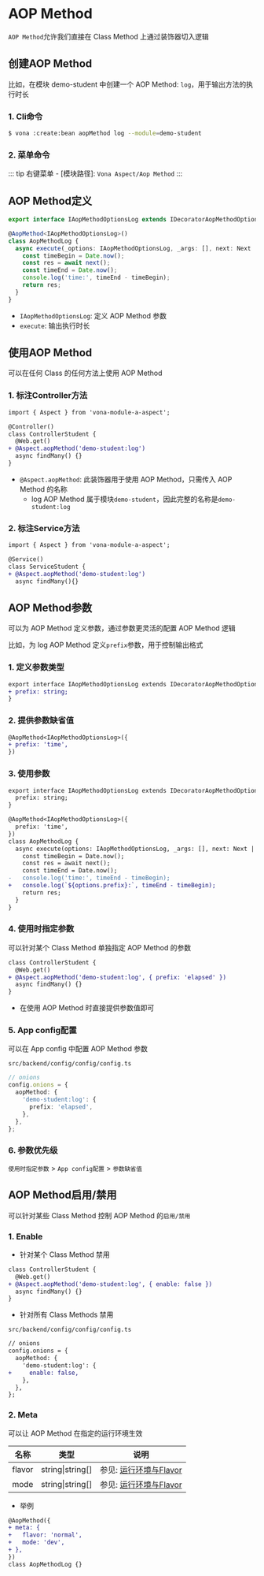 # AOP Method

`AOP Method`允许我们直接在 Class Method 上通过装饰器切入逻辑

## 创建AOP Method

比如，在模块 demo-student 中创建一个 AOP Method: `log`，用于输出方法的执行时长

### 1. Cli命令

``` bash
$ vona :create:bean aopMethod log --module=demo-student
```

### 2. 菜单命令

::: tip
右键菜单 - [模块路径]: `Vona Aspect/Aop Method`
:::

## AOP Method定义

``` typescript
export interface IAopMethodOptionsLog extends IDecoratorAopMethodOptions {}

@AopMethod<IAopMethodOptionsLog>()
class AopMethodLog {
  async execute(_options: IAopMethodOptionsLog, _args: [], next: Next | NextSync, _receiver: any, _prop: string): Promise<any> {
    const timeBegin = Date.now();
    const res = await next();
    const timeEnd = Date.now();
    console.log('time:', timeEnd - timeBegin);
    return res;
  }
}
```

- `IAopMethodOptionsLog`: 定义 AOP Method 参数
- `execute`: 输出执行时长

## 使用AOP Method

可以在任何 Class 的任何方法上使用 AOP Method

### 1. 标注Controller方法

``` diff
import { Aspect } from 'vona-module-a-aspect';

@Controller()
class ControllerStudent {
  @Web.get()
+ @Aspect.aopMethod('demo-student:log')
  async findMany() {}
}
```

- `@Aspect.aopMethod`: 此装饰器用于使用 AOP Method，只需传入 AOP Method 的名称
  - log AOP Method 属于模块`demo-student`，因此完整的名称是`demo-student:log`

### 2. 标注Service方法

``` diff
import { Aspect } from 'vona-module-a-aspect';

@Service()
class ServiceStudent {
+ @Aspect.aopMethod('demo-student:log')
  async findMany(){}
```

## AOP Method参数

可以为 AOP Method 定义参数，通过参数更灵活的配置 AOP Method 逻辑

比如，为 log AOP Method 定义`prefix`参数，用于控制输出格式

### 1. 定义参数类型

``` diff
export interface IAopMethodOptionsLog extends IDecoratorAopMethodOptions {
+ prefix: string;
}
```

### 2. 提供参数缺省值

``` diff
@AopMethod<IAopMethodOptionsLog>({
+ prefix: 'time',
})
```

### 3. 使用参数

``` diff
export interface IAopMethodOptionsLog extends IDecoratorAopMethodOptions {
  prefix: string;
}

@AopMethod<IAopMethodOptionsLog>({
  prefix: 'time',
})
class AopMethodLog {
  async execute(options: IAopMethodOptionsLog, _args: [], next: Next | NextSync, _receiver: any, _prop: string): Promise<any> {
    const timeBegin = Date.now();
    const res = await next();
    const timeEnd = Date.now();
-   console.log('time:', timeEnd - timeBegin);
+   console.log(`${options.prefix}:`, timeEnd - timeBegin);
    return res;
  }
}
```

### 4. 使用时指定参数

可以针对某个 Class Method 单独指定 AOP Method 的参数

``` diff
class ControllerStudent {
  @Web.get()
+ @Aspect.aopMethod('demo-student:log', { prefix: 'elapsed' })
  async findMany() {}
}
```

- 在使用 AOP Method 时直接提供参数值即可

### 5. App config配置

可以在 App config 中配置 AOP Method 参数

`src/backend/config/config/config.ts`

``` typescript
// onions
config.onions = {
  aopMethod: {
    'demo-student:log': {
      prefix: 'elapsed',
    },
  },
};
```

### 6. 参数优先级

`使用时指定参数` > `App config配置` > `参数缺省值`

## AOP Method启用/禁用

可以针对某些 Class Method 控制 AOP Method 的`启用/禁用`

### 1. Enable

* 针对某个 Class Method 禁用

``` diff
class ControllerStudent {
  @Web.get()
+ @Aspect.aopMethod('demo-student:log', { enable: false })
  async findMany() {}
}
```

* 针对所有 Class Methods 禁用

`src/backend/config/config/config.ts`

``` diff
// onions
config.onions = {
  aopMethod: {
    'demo-student:log': {
+     enable: false,
    },
  },
};
```

### 2. Meta

可以让 AOP Method 在指定的运行环境生效

|名称|类型|说明|
|--|--|--|
|flavor|string\|string[]|参见: [运行环境与Flavor](../../env-config/mode-flavor/introduction.md)|
|mode|string\|string[]|参见: [运行环境与Flavor](../../env-config/mode-flavor/introduction.md)|

* 举例

``` diff
@AopMethod({
+ meta: {
+   flavor: 'normal',
+   mode: 'dev',
+ },
})
class AopMethodLog {}
```
